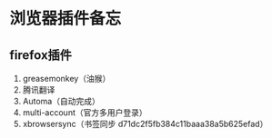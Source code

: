 # 浏览器插件备忘
## firefox插件
1. greasemonkey（油猴）
2. 腾讯翻译
3. Automa（自动完成）
4. multi-account（官方多用户登录）
5. xbrowsersync（书签同步 d71dc2f5fb384c11baaa38a5b625efad）
